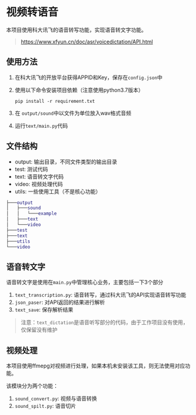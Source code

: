 # 视频转语音

本项目使用科大讯飞的语音转写功能，实现语音转文字功能。

> https://www.xfyun.cn/doc/asr/voicedictation/API.html

## 使用方法

1. 在科大讯飞的开放平台获得APPID和Key，保存在`config.json`中

2. 使用以下命令安装项目依赖（注意使用python3.7版本）

   `pip install -r requirement.txt`

3. 在 `output/sound`中以文件为单位放入wav格式音频
4. 运行`text/main.py`代码

## 文件结构

* output: 输出目录，不同文件类型的输出目录
* test: 测试代码
* text: 语音转文字代码
* video: 视频处理代码
* utils: 一些使用工具（不是核心功能）

```lua
├───output
│   ├───sound
│   │   └───example
│   ├───text
│   └───video
├───test
├───text
├───utils
└───video
```

## 语音转文字

语音转文字是使用在`main.py`中管理核心业务，主要包括一下3个部分

1. `text_transcription.py`: 语音转写，通过科大讯飞的API实现语音转写功能
2. `json_paser`: 对API返回的结果进行解析
3. `text_save`: 保存解析结果

> 注意：`text_dictation`是语音听写部分的代码，由于工作项目没有使用，仅保留没有维护

## 视频处理

本项目使用ffmepg对视频进行处理，如果本机未安装该工具，则无法使用对应功能。

该模块分为两个功能：

1. `sound_convert.py`: 视频与语音转换
2. `sound_spilt.py`: 语音切片